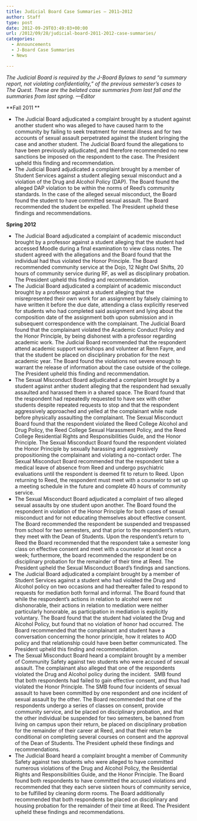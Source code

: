 ```yaml
---
title: Judicial Board Case Summaries – 2011–2012
author: Staff
type: post
date: 2012-09-29T03:49:03+00:00
url: /2012/09/28/judicial-board-2011-2012-case-summaries/
categories:
  - Announcements
  - J-Board Case Summaries
  - News

---
```

_The Judicial Board is required by the J-Board Bylaws to send “a summary report, not violating confidentiality,” of the previous semester’s cases to The Quest. These are the belated case summaries from last fall and the summaries from last spring. —Editor_

**Fall 2011 **

  * The Judicial Board adjudicated a complaint brought by a student against another student who was alleged to have caused harm to the community by failing to seek treatment for mental illness and for two accounts of sexual assault perpetrated against the student bringing the case and another student. The Judicial Board found the allegations to have been previously adjudicated, and therefore recommended no new sanctions be imposed on the respondent to the case. The President upheld this finding and recommendation.
  * The Judicial Board adjudicated a complaint brought by a member of Student Services against a student alleging sexual misconduct and a violation of the Drug and Alcohol Policy (DAP). The Board found the alleged DAP violation to be within the norms of Reed’s community standards. In the case of the alleged sexual misconduct, the Board found the student to have committed sexual assault. The Board recommended the student be expelled. The President upheld these findings and recommendations.

**Spring 2012**

  * The Judicial Board adjudicated a complaint of academic misconduct brought by a professor against a student alleging that the student had accessed Moodle during a final examination to view class notes. The student agreed with the allegations and the Board found that the individual had thus violated the Honor Principle. The Board recommended community service at the Dojo, 12 Night Owl Shifts, 20 hours of community service during RF, as well as disciplinary probation. The President upheld this finding and recommendation.
  * The Judicial Board adjudicated a complaint of academic misconduct brought by a professor against a student alleging that the misrepresented their own work for an assignment by falsely claiming to have written it before the due date, attending a class explicitly reserved for students who had completed said assignment and lying about the composition date of the assignment both upon submission and in subsequent correspondence with the complainant. The Judicial Board found that the complainant violated the Academic Conduct Policy and the Honor Principle, by being dishonest with a professor regarding academic work. The Judicial Board recommended that the respondent attend academic support workshops and volunteer at Renn Fayre, and that the student be placed on disciplinary probation for the next academic year. The Board found the violations not severe enough to warrant the release of information about the case outside of the college. The President upheld this finding and recommendation.
  * The Sexual Misconduct Board adjudicated a complaint brought by a student against anther student alleging that the respondent had sexually assaulted and harassed them in a shared space. The Board found that the respondent had repeatedly requested to have sex with other students despite repeated requests to stop and that the respondent aggressively approached and yelled at the complainant while nude before physically assaulting the complainant. The Sexual Misconduct Board found that the respondent violated the Reed College Alcohol and Drug Policy, the Reed College Sexual Harassment Policy, and the Reed College Residential Rights and Responsibilities Guide, and the Honor Principle. The Sexual Misconduct Board found the respondent violated the Honor Principle by sexually harassing and aggressively propositioning the complainant and violating a no-contact order. The Sexual Misconduct Board recommended that the respondent take a medical leave of absence from Reed and undergo psychiatric evaluations until the respondent is deemed fit to return to Reed. Upon returning to Reed, the respondent must meet with a counselor to set up a meeting schedule in the future and complete 40 hours of community service.
  * The Sexual Misconduct Board adjudicated a complaint of two alleged sexual assaults by one student upon another. The Board found the respondent in violation of the Honor Principle for both cases of sexual misconduct and for not educating themselves about effective consent. The Board recommended the respondent be suspended and trespassed from school for two semesters, and that prior to the respondent’s return, they meet with the Dean of Students. Upon the respondent’s return to Reed the Board recommended that the respondent take a semester long class on effective consent and meet with a counselor at least once a week; furthermore, the board recommended the respondent be on disciplinary probation for the remainder of their time at Reed. The President upheld the Sexual Misconduct Board’s findings and sanctions.
  * The Judicial Board adjudicated a complaint brought by a member of Student Services against a student who had violated the Drug and Alcohol policy on two occasions and had thereafter failed to respond to requests for mediation both formal and informal. The Board found that while the respondent’s actions in relation to alcohol were not dishonorable, their actions in relation to mediation were neither particularly honorable, as participation in mediation is explicitly voluntary. The Board found that the student had violated the Drug and Alcohol Policy, but found that no violation of honor had occurred. The Board recommended that the complainant and student have a conversation concerning the honor principle, how it relates to AOD policy and that relationship could have been better communicated. The President upheld this finding and recommendation.
  * The Sexual Misconduct Board heard a complaint brought by a member of Community Safety against two students who were accused of sexual assault. The complainant also alleged that one of the respondents violated the Drug and Alcohol policy during the incident.  SMB found that both respondents had failed to gain effective consent, and thus had violated the Honor Principle. The SMB found four incidents of sexual assault to have been committed by one respondent and one incident of sexual assault by the other. The Board recommended that one of the respondents undergo a series of classes on consent, provide community service, and be placed on disciplinary probation, and that the other individual be suspended for two semesters, be banned from living on campus upon their return, be placed on disciplinary probation for the remainder of their career at Reed, and that their return be conditional on completing several courses on consent and the approval of the Dean of Students. The President upheld these findings and recommendations.
  * The Judicial Board heard a complaint brought a member of Community Safety against two students who were alleged to have committed numerous violations of the Drug and Alcohol Policy, the Residential Rights and Responsibilities Guide, and the Honor Principle. The Board found both respondents to have committed the accused violations and recommended that they each serve sixteen hours of community service, to be fulfilled by cleaning dorm rooms. The Board additionally recommended that both respondents be placed on disciplinary and housing probation for the remainder of their time at Reed. The President upheld these findings and recommendations.